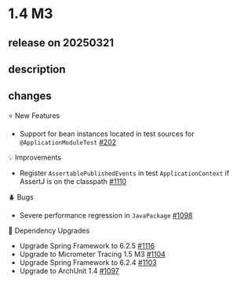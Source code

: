 # 1.4 M3

## release on 20250321
## description
## changes
⭐ New Features

* Support for bean instances located in test sources for <code>@ApplicationModuleTest</code> <a href="https://github.com/spring-projects/spring-modulith/issues/202" data-hovercard-type="issue" data-hovercard-url="/spring-projects/spring-modulith/issues/202/hovercard">#202</a>

💡 Improvements

* Register <code>AssertablePublishedEvents</code> in test <code>ApplicationContext</code> if AssertJ is on the classpath <a href="https://github.com/spring-projects/spring-modulith/issues/1110" data-hovercard-type="issue" data-hovercard-url="/spring-projects/spring-modulith/issues/1110/hovercard">#1110</a>

🪲 Bugs

* Severe performance regression in <code>JavaPackage</code> <a href="https://github.com/spring-projects/spring-modulith/issues/1098" data-hovercard-type="issue" data-hovercard-url="/spring-projects/spring-modulith/issues/1098/hovercard">#1098</a>

🔨 Dependency Upgrades

* Upgrade Spring Framework to 6.2.5 <a href="https://github.com/spring-projects/spring-modulith/issues/1116" data-hovercard-type="issue" data-hovercard-url="/spring-projects/spring-modulith/issues/1116/hovercard">#1116</a>
* Upgrade to Micrometer Tracing 1.5 M3 <a href="https://github.com/spring-projects/spring-modulith/issues/1104" data-hovercard-type="issue" data-hovercard-url="/spring-projects/spring-modulith/issues/1104/hovercard">#1104</a>
* Upgrade Spring Framework to 6.2.4 <a href="https://github.com/spring-projects/spring-modulith/issues/1103" data-hovercard-type="issue" data-hovercard-url="/spring-projects/spring-modulith/issues/1103/hovercard">#1103</a>
* Upgrade to ArchUnit 1.4 <a href="https://github.com/spring-projects/spring-modulith/issues/1097" data-hovercard-type="issue" data-hovercard-url="/spring-projects/spring-modulith/issues/1097/hovercard">#1097</a>

